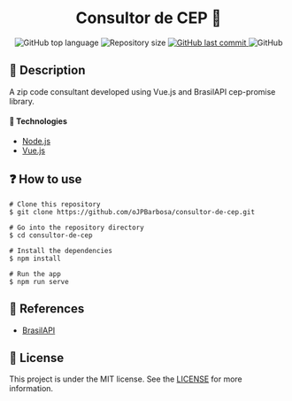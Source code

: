 <p align="center">
  <h1 align="center">Consultor de CEP 📍</h1>
</p>

<p align="center">
  <img alt="GitHub top language" src="https://img.shields.io/github/languages/top/oJPBarbosa/consultor-de-cep.svg">

  <img alt="Repository size" src="https://img.shields.io/github/repo-size/oJPBarbosa/consultor-de-cep.svg">

  <a href="https://github.com/oJPBarbosa/consultor-de-cep/commits/master">
    <img alt="GitHub last commit" src="https://img.shields.io/github/last-commit/oJPBarbosa/consultor-de-cep.svg">
  </a>

  <img alt="GitHub" src="https://img.shields.io/github/license/oJPBarbosa/consultor-de-cep.svg">
</p>

## 📃 Description
A zip code consultant developed using Vue.js and BrasilAPI cep-promise library.

#### 🚀 Technologies

- [Node.js](https://nodejs.org/)
- [Vue.js](https://vuejs.org/)

## ❓ How to use

```
# Clone this repository
$ git clone https://github.com/oJPBarbosa/consultor-de-cep.git

# Go into the repository directory
$ cd consultor-de-cep

# Install the dependencies
$ npm install

# Run the app
$ npm run serve

```

## 📘 References

- [BrasilAPI](https://github.com/BrasilAPI/)

## 📝 License
This project is under the MIT license. See the [LICENSE](https://github.com/oJPBarbosa/consultor-de-cep/blob/main/LICENSE) for more information.
